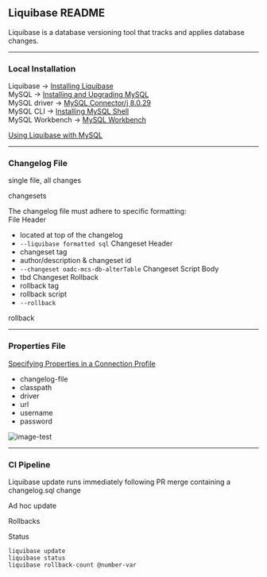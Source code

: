 ## Liquibase README
Liquibase is a database versioning tool that tracks and applies database changes.

---
### Local Installation
Liquibase -> [Installing Liquibase](https://docs.liquibase.com/install/home.html?__hstc=128893969.b36a17ab25b3f338c3b36a4745332d31.1650395434194.1651274493935.1651303723706.4&__hssc=128893969.1.1651303723706&__hsfp=4140801928&_ga=2.14906805.205991521.1651274494-1494013733.1648648126)  
MySQL -> [Installing and Upgrading MySQL](https://dev.mysql.com/doc/refman/8.0/en/installing.html)  
MySQL driver -> [MySQL Connector/j 8.0.29](https://dev.mysql.com/downloads/connector/j/)  
MySQL CLI -> [Installing MySQL Shell](https://dev.mysql.com/doc/mysql-shell/8.0/en/mysql-shell-install.html)  
MySQL Workbench -> [MySQL Workbench](https://www.mysql.com/products/workbench/)

[Using Liquibase with MySQL](https://docs.liquibase.com/install/tutorials/mysql.html)

---
### Changelog File

single file, all changes

changesets

The changelog file must adhere to specific formatting:  
File Header 
- located at top of the changelog
- `--liquibase formatted sql`
Changeset Header
- changeset tag
- author/description & changeset id
- `--changeset oadc-mcs-db-alterTable`
Changeset Script Body
- tbd
Changeset Rollback
- rollback tag
- rollback script
- `--rollback`



rollback

---
### Properties File

[Specifying Properties in a Connection Profile](https://docs.liquibase.com/concepts/connections/creating-config-properties.html)

- changelog-file
- classpath
- driver
- url
- username
- password  

![image-test](image.png)

---
### CI Pipeline
Liquibase update runs immediately following PR merge containing a changelog.sql change

Ad hoc update

Rollbacks

Status

`liquibase update`  
`liquibase status`  
`liquibase rollback-count @number-var`
